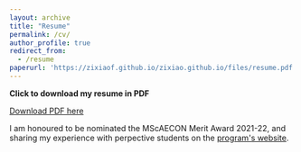 ```yaml
---
layout: archive
title: "Resume"
permalink: /cv/
author_profile: true
redirect_from:
  - /resume
paperurl: 'https://zixiaof.github.io/zixiao.github.io/files/resume.pdf'
---
```


**Click to download my resume in PDF**

[Download PDF here](https://zixiaof.github.io/zixiao.github.io/files/resume.pdf)

I am honoured to be nominated the MScAECON Merit Award 2021-22, and sharing my experience with perpective students on the [program's website](https://mscaecon.hkbu.edu.hk/eng/photo-album/alumni-sharing/index.jsp). 
